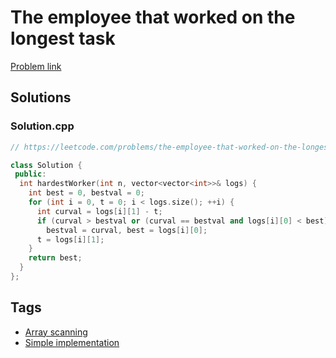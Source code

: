 # The employee that worked on the longest task

[Problem link](https://leetcode.com/problems/the-employee-that-worked-on-the-longest-task/)

## Solutions


### Solution.cpp
```cpp
// https://leetcode.com/problems/the-employee-that-worked-on-the-longest-task/

class Solution {
 public:
  int hardestWorker(int n, vector<vector<int>>& logs) {
    int best = 0, bestval = 0;
    for (int i = 0, t = 0; i < logs.size(); ++i) {
      int curval = logs[i][1] - t;
      if (curval > bestval or (curval == bestval and logs[i][0] < best))
        bestval = curval, best = logs[i][0];
      t = logs[i][1];
    }
    return best;
  }
};
```
## Tags

* [Array scanning](/README.md#Array_scanning)
* [Simple implementation](/README.md#Simple_implementation)
